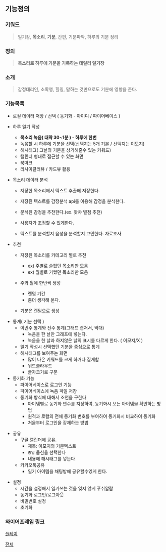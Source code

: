 ## 기능정의

### **키워드** 

>  일기장, **목소리**, **기분**, 간편, 기분파악, 하루의 기분 정리



### **정의**

> **목소리로 하루에 기분을 기록하는 데일리 일기장**



### 소개

> 감정대리인, 소확행, 힐링, 말하는 것만으로도 기분에 영향을 준다. 



### **기능목록**

* 로컬 데이터 저장 / 선택 ( 동기화 - 아이디 / 파이어베이스 )

* 하루 일기 작성

  * **목소리 녹음( 대략 30~1분 ) - 하루에 한번**
  * 녹음할 시 하루에 기분을 선택(선택지는 5개 기본 / 선택지는 이모지)
  * 해시태그( 그날의 기분을 상기해줄수 있는 키워드)
  * 캘린더 형태로 접근할 수 있는 화면
  * 북마크
  * 리사이클러뷰 / 카드뷰 활용

* 목소리 데이터 분석

  - 저장한 목소리에서 텍스트 추출해 저장한다.

  - 저장된 텍스트를 감정분석 api를 이용해 감정을 분석한다.
  - 분석된 감정을 추천한다.(ex. 왓챠 별점 추천)
  - 사용자가 조정할 수 있게한다.
  - 텍스트를 분석할지 음성을 분석할지 고민한다. 자료조사


- 추천

  - 저장된 목소리를 카테고리 별로 추천
    - ex) 주별로 슬펐던 목소리만 모음
    - ex) 월별로 기뻤던 목소리만 모음

  - 주와 월에 한번씩 생성
    - 랜덤 기간
    - 좀더 생각해 본다.
  - 기분은 랜덤으로 생성


* 통계( 기분 선택 )
  * 이번주 통계와 전주 통계(그래프 겹쳐서, 막대)
    * 녹음을 한 날만 그래프에 넣는다.
    * 녹음을 한 날과 하지않은 날의 표시를 다르게 한다. ( 이모지/X )
  * 일기 작성시 선택했던 기분을 중심으로 통계
  * 해시태그를 보여주는 화면
    * 많이 나온 키워드를 크게 하거나 짙게함
    * 워드클라우드
    * 글자크기로 구분
* 동기화 기능
  * 파이어베이스로 로그인 기능
  * 파이어베이스에 녹음 파일 저장
  * 동기화 방식에 대해서 조언을 구한다
    * 아이템별로 동기화 변수를 지정하여, 동기화시 모든 아이템을 확인하는 방법
    * 원격과 로컬의 전체 동기화 번호를 부여하여 동기화시 비교하여 동기화
    * 처음부터 로그인을 강제하는 방법

- 공유
  - 구글 캘린더에 공유. 
    - 제목: 이모지의 기분텍스트
    - `종일` 옵션을 선택한다
    - 내용에 해시태그를 넣는다
  - 카카오톡공유
    - 일기 아이템을 채팅방에 공유할수있게 한다.

* 설정
  * 시간을 설정해서 일기쓰는 것을 잊지 않게 푸쉬알람
  * 동기화 로그인/로그아웃
  * 비밀번호 설정
  * 초기화

  

### 와이어프레임 링크

[플레이](https://xd.adobe.com/view/e79d297a-4364-426d-5262-dd685895af02-91ac/)

[전체](https://xd.adobe.com/spec/fb202a6e-b516-4c16-407d-5236f181735e-8d11/)